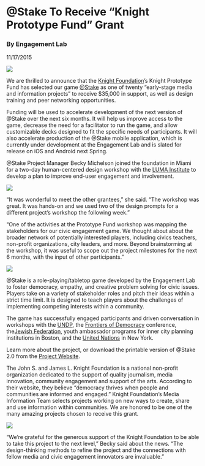 # @Stake To Receive “Knight Prototype Fund” Grant

### By Engagement Lab

11/17/2015

![](https://res.cloudinary.com/engagement-lab-home/image/upload/v1/homepage-2.0/news/medium/0_q-rgaDRWIT6DVvZD.jpg)

We are thrilled to announce that the [Knight Foundation](http://www.knightfoundation.org/)’s Knight Prototype Fund has selected our game [@Stake](http://elab.emerson.edu/games/@stake/) as one of twenty “early-stage media and information projects” to receive $35,000 in support, as well as design training and peer networking opportunities.

Funding will be used to accelerate development of the next version of @Stake over the next six months. It will help us improve access to the game, decrease the need for a facilitator to run the game, and allow customizable decks designed to fit the specific needs of participants. It will also accelerate production of the @Stake mobile application, which is currently under development at the Engagement Lab and is slated for release on iOS and Android next Spring.

@Stake Project Manager Becky Michelson joined the foundation in Miami for a two-day human-centered design workshop with the [LUMA Institute](https://www.luma-institute.com/) to develop a plan to improve end-user engagement and involvement.

![](https://res.cloudinary.com/engagement-lab-home/image/upload/v1/homepage-2.0/news/medium/0_WodDXTo7ujgj7tjC.jpg)

“It was wonderful to meet the other grantees,” she said. “The workshop was great. It was hands-on and we used two of the design prompts for a different project’s workshop the following week.”

“One of the activities at the Prototype Fund workshop was mapping the stakeholders for our civic engagement game. We thought about about the broader network of potentially interested players, including civics teachers, non-profit organizations, city leaders, and more. Beyond brainstorming at the workshop, it was useful to scope out the project milestones for the next 6 months, with the input of other participants.”

![](https://res.cloudinary.com/engagement-lab-home/image/upload/v1/homepage-2.0/news/medium/0_VCg1ZWUqC8mjKKmS.jpg)

@Stake is a role-playing/tabletop game developed by the Engagement Lab to foster democracy, empathy, and creative problem solving for civic issues. Players take on a variety of stakeholder roles and pitch their ideas within a strict time limit. It is designed to teach players about the challenges of implementing competing interests within a community.

The game has successfully engaged participants and driven conversation in workshops with the [UNDP](http://www.undp.org/), the [Frontiers of Democracy](http://activecitizen.tufts.edu/civic-studies/frontiers/) conference, the[Jewish Federation](http://www.jewishfederations.org/), youth ambassador programs for inner city planning institutions in Boston, and the [United Nations](http://www.un.org/en/index.html) in New York.

Learn more about the project, or download the printable version of @Stake 2.0 from the [Project Website](http://elab.emerson.edu/games/@stake/).

The John S. and James L. Knight Foundation is a national non-profit organization dedicated to the support of quality journalism, media innovation, community engagement and support of the arts. According to their website, they believe “democracy thrives when people and communities are informed and engaged.” Knight Foundation’s Media Information Team selects projects working on new ways to create, share and use information within communities. We are honored to be one of the many amazing projects chosen to receive this grant.

![](https://res.cloudinary.com/engagement-lab-home/image/upload/v1/homepage-2.0/news/medium/0_kYEQ-n-8CsSDISaN.jpg)

“We’re grateful for the generous support of the Knight Foundation to be able to take this project to the next level,” Becky said about the news. “The design-thinking methods to refine the project and the connections with fellow media and civic engagement innovators are invaluable.”
